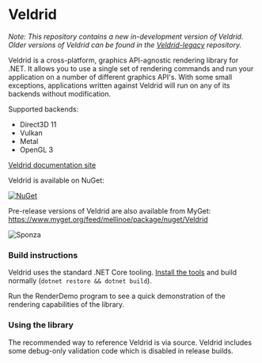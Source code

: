 # Veldrid

_Note: This repository contains a new in-development version of Veldrid. Older versions of Veldrid can be found in the [Veldrid-legacy](https://github.com/mellinoe/Veldrid-Legacy) repository._

Veldrid is a cross-platform, graphics API-agnostic rendering library for .NET. It allows you to use a single set of rendering commands and run your application on a number of different graphics API's. With some small exceptions, applications written against Veldrid will run on any of its backends without modification.

Supported backends:

* Direct3D 11
* Vulkan
* Metal
* OpenGL 3

[Veldrid documentation site](https://mellinoe.github.io/veldrid-docs/)

Veldrid is available on NuGet:

[![NuGet](https://img.shields.io/nuget/v/Veldrid.svg)](https://www.nuget.org/packages/Veldrid)

Pre-release versions of Veldrid are also available from MyGet: https://www.myget.org/feed/mellinoe/package/nuget/Veldrid

![Sponza](https://i.imgur.com/QDaXwWL.jpg)

### Build instructions

Veldrid  uses the standard .NET Core tooling. [Install the tools](https://www.microsoft.com/net/download/core) and build normally (`dotnet restore && dotnet build`).

Run the RenderDemo program to see a quick demonstration of the rendering capabilities of the library.

### Using the library

The recommended way to reference Veldrid is via source. Veldrid includes some debug-only validation code which is disabled in release builds.
